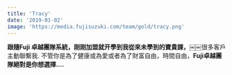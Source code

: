 ```yaml
---
title: 'Tracy'
date: '2019-01-02'
image: 'https://media.fujisuzuki.com/team/gold/tracy.png'
---
```

**跟隨Fuji 卓越團隊系統，刚刚加盟就开學到我從來未學到的寶貴課，**￼￼很多客戶主動聯繫我.
不管你是為了健康或為愛或者為了財富自由，時間自由，**Fuji卓越團隊絕對是你想選擇....**